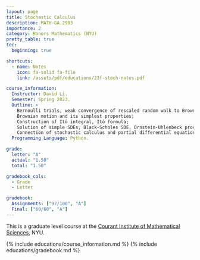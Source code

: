 ```yaml
---
layout: page
title: Stochastic Calculus
description: MATH-GA.2903
importance: 2
category: Honors Mathematics (NYU)
pretty_table: true
toc:
  beginning: true

shortcuts:
  - name: Notes
    icon: fa-solid fa-file
    link: /assets/pdf/educations/23f-stoch-notes.pdf

course_information:
  Instructor: David Li.
  Semester: Spring 2023.
  Outline: >
    Bernoulli trials, weak convergence of rescaled random walk to Brownian Motion;
    Brownian motion and its simplest properties;
    Construction of Itô integral, Itô formula;
    Solution of simple SDEs, Black-Scholes SDE, Ornstein-Uhlenbeck process;
    Connection of stochastic calculus and partial differential equations, Feynman-Kac formula.
  Programming Language: Python.

grade:
  letter: "A"
  actual: "1.50"
  total: "1.50"

gradebook_cols:
  - Grade
  - Letter

gradebook:
  Assignments: ["97/100", "A"]
  Final: ["60/60", "A"]
---
```


This is a graduate level course at the [Courant Institute of Mathematical Sciences](https://cims.nyu.edu/), NYU.

{% include educations/course_information.md %}
{% include educations/gradebook.md %}

